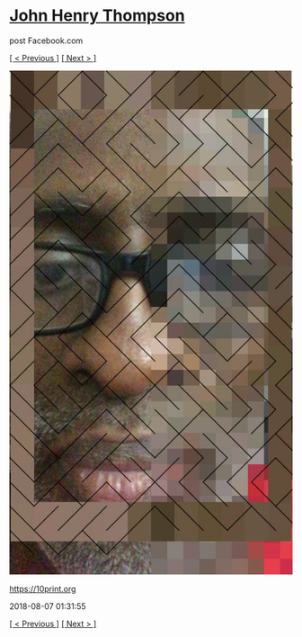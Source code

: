 # [John Henry Thompson](../README.md)
post Facebook.com

[[ < Previous ]](2018-08-07-2.md) [[ Next > ]](2018-08-04-1.md)

[![](../media/2018-08-07/Timeline-Photos-https-10print-org.jpg)](../README.md)

https://10print.org

2018-08-07 01:31:55

[[ < Previous ]](2018-08-07-2.md) [[ Next > ]](2018-08-04-1.md)
